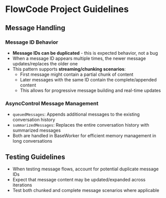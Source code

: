 # FlowCode Project Guidelines

## Message Handling

### Message ID Behavior

- **Message IDs can be duplicated** - this is expected behavior, not a bug
- When a message ID appears multiple times, the newer message updates/replaces the older one
- This pattern supports **streaming/chunking scenarios**:
  - First message might contain a partial chunk of content
  - Later messages with the same ID contain the complete/appended content
  - This allows for progressive message building and real-time updates

### AsyncControl Message Management

- `queuedMessages`: Appends additional messages to the existing conversation history
- `summarizedMessages`: Replaces the entire conversation history with summarized messages
- Both are handled in BaseWorker for efficient memory management in long conversations

## Testing Guidelines

- When testing message flows, account for potential duplicate message IDs
- Expect that message content may be updated/expanded across iterations
- Test both chunked and complete message scenarios where applicable
